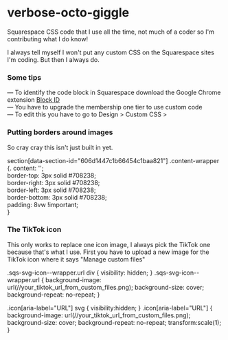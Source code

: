 # verbose-octo-giggle
Squarespace CSS code that I use all the time, not much of a coder so I'm contributing what I do know!

I always tell myself I won't put any custom CSS on the Squarespace sites I'm coding. But then I always do. 

### Some tips
— To identify the code block in Squarespace download the Google Chrome extension [Block ID](https://chrome.google.com/webstore/detail/squarespace-collectionblo/bggpdfnccodbnmcndckmeehdjkjojkde/related?hl=en-US)  
— You have to upgrade the membership one tier to use custom code  
— To edit this you have to go to Design > Custom CSS > 


### Putting borders around images
So cray cray this isn't just built in yet.

section[data-section-id="606d1447c1b66454c1baa821"] .content-wrapper {. 
  content: '';  
    border-top: 3px solid #708238;  
    border-right: 3px solid #708238;  
    border-left: 3px solid #708238;  
    border-bottom: 3px solid #708238;     
    padding: 8vw !important;  
}  

### The TikTok icon
This only works to replace one icon image, I always pick the TikTok one because that's what I use. 
First you have to upload a new image for the TikTok icon where it says "Manage custom files" 

.sqs-svg-icon--wrapper.url div {
    visibility: hidden;
}
.sqs-svg-icon--wrapper.url {
    background-image: url(//your_tiktok_url_from_custom_files.png);
    background-size: cover;
    background-repeat: no-repeat;
}

.icon[aria-label="URL"] svg {
  visibility:hidden;
}
.icon[aria-label="URL"] {
background-image: url(//your_tiktok_url_from_custom_files.png);
    background-size: cover;
    background-repeat: no-repeat;
    transform:scale(1);
}
